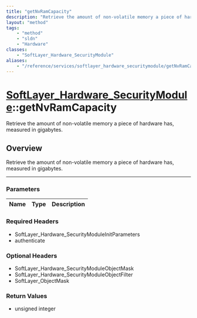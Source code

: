 ```yaml
---
title: "getNvRamCapacity"
description: "Retrieve the amount of non-volatile memory a piece of hardware has, measured in gigabytes."
layout: "method"
tags:
    - "method"
    - "sldn"
    - "Hardware"
classes:
    - "SoftLayer_Hardware_SecurityModule"
aliases:
    - "/reference/services/softlayer_hardware_securitymodule/getNvRamCapacity"
---
```

# [SoftLayer_Hardware_SecurityModule](/reference/services/SoftLayer_Hardware_SecurityModule)::getNvRamCapacity


Retrieve the amount of non-volatile memory a piece of hardware has, measured in gigabytes.


## Overview 
Retrieve the amount of non-volatile memory a piece of hardware has, measured in gigabytes.

-----

### Parameters 
|Name | Type | Description |
| --- | --- | --- |


### Required Headers
* SoftLayer_Hardware_SecurityModuleInitParameters
* authenticate


### Optional Headers
* SoftLayer_Hardware_SecurityModuleObjectMask
* SoftLayer_Hardware_SecurityModuleObjectFilter
* SoftLayer_ObjectMask

### Return Values
* unsigned integer




